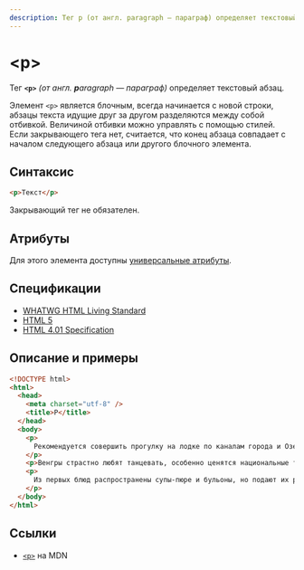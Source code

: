 ```yaml
---
description: Тег p (от англ. paragraph — параграф) определяет текстовый абзац
---
```


# &lt;p&gt;

Тег **`<p>`** _(от англ. **p**aragraph — параграф)_ определяет текстовый абзац.

Элемент `<p>` является блочным, всегда начинается с новой строки, абзацы текста идущие друг за другом разделяются между собой отбивкой. Величиной отбивки можно управлять с помощью стилей. Если закрывающего тега нет, считается, что конец абзаца совпадает с началом следующего абзаца или другого блочного элемента.

## Синтаксис

```html
<p>Текст</p>
```

Закрывающий тег не обязателен.

## Атрибуты

Для этого элемента доступны [универсальные атрибуты](uni-attr.md).

## Спецификации

- [WHATWG HTML Living Standard](https://html.spec.whatwg.org/multipage/semantics.html#the-p-element)
- [HTML 5](http://www.w3.org/TR/html5/grouping-content.html#the-p-element)
- [HTML 4.01 Specification](http://www.w3.org/TR/html401/struct/text.html#h-9.3.1)

## Описание и примеры

```html
<!DOCTYPE html>
<html>
  <head>
    <meta charset="utf-8" />
    <title>P</title>
  </head>
  <body>
    <p>
      Рекомендуется совершить прогулку на лодке по каналам города и Озеру Любви.
    </p>
    <p>Венгры страстно любят танцевать, особенно ценятся национальные танцы.</p>
    <p>
      Из первых блюд распространены супы-пюре и бульоны, но подают их редко.
    </p>
  </body>
</html>
```

## Ссылки

- [`<p>`](https://developer.mozilla.org/ru/docs/Web/HTML/Element/p) на MDN
